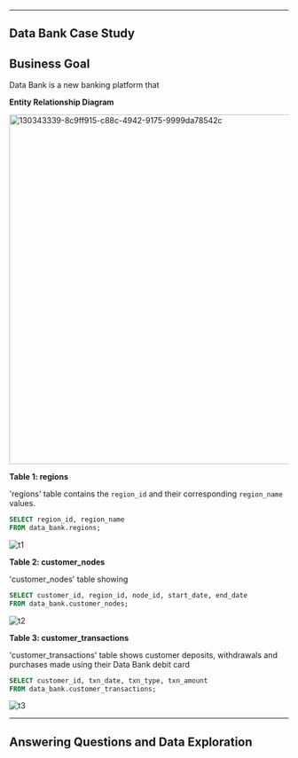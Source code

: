 ***
## Data Bank Case Study
## Business Goal
Data Bank is a new banking platform that 

**Entity Relationship Diagram**

<img width="631" alt="130343339-8c9ff915-c88c-4942-9175-9999da78542c" src="https://github.com/dannyjkim37/SQL/assets/160215128/3bd9b3e7-c0e7-40fe-a09f-3daf28360f78">


**Table 1: regions**

'regions' table contains the `region_id` and their corresponding `region_name` values.
````sql
SELECT region_id, region_name
FROM data_bank.regions;
````
![t1](https://github.com/dannyjkim37/SQL/assets/160215128/2898ec26-748f-4a5f-b753-ee018e6d2304)


**Table 2: customer_nodes**

'customer_nodes' table showing
````sql
SELECT customer_id, region_id, node_id, start_date, end_date
FROM data_bank.customer_nodes;
````
![t2](https://github.com/dannyjkim37/SQL/assets/160215128/eb5375c1-8411-47b1-a08a-13d85a386aa0)


**Table 3: customer_transactions**

'customer_transactions' table shows customer deposits, withdrawals and purchases made using their Data Bank debit card
````sql
SELECT customer_id, txn_date, txn_type, txn_amount
FROM data_bank.customer_transactions;
````
![t3](https://github.com/dannyjkim37/SQL/assets/160215128/a536bf98-53e0-497c-94fb-416e7598b6ab)


***
## Answering Questions and Data Exploration 

